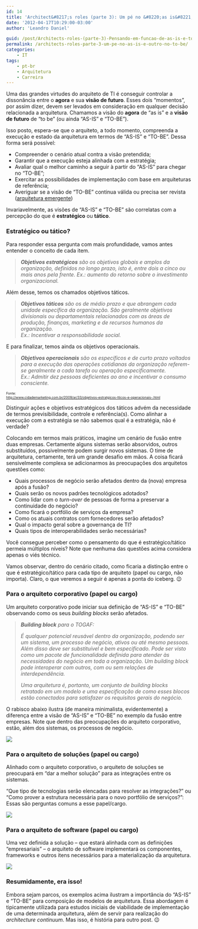 ```yaml
---
id: 14
title: 'Architect&#8217;s roles (parte 3): Um pé no &#8220;as is&#8221; e outro no &#8220;to be&#8221;'
date: '2012-04-17T10:29:00-03:00'
author: 'Leandro Daniel'

guid: /post/Architects-roles-(parte-3)-Pensando-em-funcao-de-as-is-e-to-be.aspx
permalink: /architects-roles-parte-3-um-pe-no-as-is-e-outro-no-to-be/
categories:
    - IT
tags:
    - pt-br
    - Arquitetura
    - Carreira
---
```


Uma das grandes virtudes do arquiteto de TI é conseguir controlar a dissonância entre o **agora** e sua **visão de futuro**. Esses dois “momentos”, por assim dizer, devem ser levados em consideração em qualquer decisão relacionada a arquitetura. Chamamos a visão do **agora** de “as is” e a **visão de futuro** de “to be” (ou ainda “AS-IS” e “TO-BE”).

Isso posto, espera-se que o arquiteto, a todo momento, compreenda a execução e estado da arquitetura em termos de “AS-IS” e “TO-BE”. Dessa forma será possível:

- Compreender o cenário atual contra a visão pretendida;
- Garantir que a execução esteja alinhada com a estratégia;
- Avaliar qual o melhor caminho a seguir à partir do “AS-IS” para chegar no “TO-BE”;
- Exercitar as possibilidades de implementação com base em arquiteturas de referência;
- Averiguar se a visão de “TO-BE” continua válida ou precisa ser revista ([arquitetura emergente](http://www.leandrodaniel.com/search.aspx?q=arquitetura%20emergente))

Invariavelmente, as visões de “AS-IS” e “TO-BE” são correlatas com a percepção do que é **estratégico** ou **tático**.

### Estratégico ou tático?

Para responder essa pergunta com mais profundidade, vamos antes entender o conceito de cada item.

> ***Objetivos estratégicos*** *são os objetivos globais e amplos da organização, definidos no longo prazo, isto é, entre dois a cinco ou mais anos pela frente. Ex.: aumento do retorno sobre o investimento organizacional.*

Além desse, temos os chamados objetivos táticos.

> ***Objetivos táticos*** *são os de médio prazo e que abrangem cada unidade específica da organização. São geralmente objetivos divisionais ou departamentais relacionados com as áreas de produção, finanças, marketing e de recursos humanos da organização.   
> Ex.: Incentivar a responsabilidade social.*

E para finalizar, temos ainda os objetivos operacionais.

> ***Objetivos operacionais*** *são os específicos e de curto prazo voltados para a execução das operações cotidianas da organização referem-se geralmente a cada tarefa ou operação especificamente.*   
> *Ex.: Admitir dez pessoas deficientes ao ano e incentivar o consumo consciente.*

<span style="font-size: xx-small;">Fonte:   
</span><span style="font-size: xx-small;"><http://www.cidademarketing.com.br/2009/ar/33/objetivos-estratgicos-tticos-e-operacionais-.html></span>

Distinguir ações e objetivos estratégicos dos táticos advém da necessidade de termos previsibilidade, controle e referência(s). Como alinhar a execução com a estratégia se não sabemos qual é a estratégia, não é verdade?

Colocando em termos mais práticos, imagine um cenário de fusão entre duas empresas. Certamente alguns sistemas serão absorvidos, outros substituídos, possivelmente podem surgir novos sistemas. O time de arquitetura, certamente, terá um grande desafio em mãos. A coisa ficará sensivelmente complexa se adicionarmos às preocupações dos arquitetos questões como:

- Quais processos de negócio serão afetados dentro da (nova) empresa após a fusão?
- Quais serão os novos padrões tecnológicos adotados?
- Como lidar com o *turn-over* de pessoas de forma a preservar a continuidade do negócio?
- Como ficará o portfólio de serviços da empresa?
- Como os atuais contratos com fornecedores serão afetados?
- Qual o impacto geral sobre a governança de TI?
- Quais tipos de interoperabilidades serão necessárias?

Você consegue perceber como o pensamento do que é estratégico/tático permeia múltiplos níveis? Note que nenhuma das questões acima considera apenas o viés técnico.

Vamos observar, dentro do cenário citado, como ficaria a distinção entre o que é estratégico/tático para cada tipo de arquiteto (papel ou cargo, não importa). Claro, o que veremos a seguir é apenas a ponta do iceberg. 😉

### Para o arquiteto corporativo (papel ou cargo)

Um arquiteto corporativo pode iniciar sua definição de “AS-IS” e “TO-BE” observando como os seus *building blocks* serão afetados.

> ***Building block** para o TOGAF:*
> 
> *É qualquer potencial reusável dentro da organização, podendo ser um sistema, um processo de negócio, ativos ou até mesmo pessoas. Além disso deve ser substituível e bem especificado. Pode ser visto como um pacote de funcionalidade definida para atender às necessidades do negócio em toda a organização. Um building block pode interoperar com outros, com ou sem relações de interdependência.*
> 
> *Uma arquitetura é, portanto, um conjunto de building blocks retratado em um modelo e uma especificação de como esses blocos estão conectados para satisfazer os requisitos gerais do negócio.*

O rabisco abaixo ilustra (de maneira minimalista, evidentemente) a diferença entre a visão de “AS-IS” e “TO-BE” no exemplo da fusão entre empresas. Note que dentro das preocupações do arquiteto corporativo, estão, além dos sistemas, os processos de negócio.

![](http://leandrodaniel.com/pics/asistobe_ac.png)

### Para o arquiteto de soluções (papel ou cargo)

Alinhado com o arquiteto corporativo, o arquiteto de soluções se preocupará em “dar a melhor solução” para as integrações entre os sistemas.

“Que tipo de tecnologias serão elencadas para resolver as integrações?” ou “Como prover a estrutura necessária para o novo portfólio de serviços?”: Essas são perguntas comuns a esse papel/cargo.

![](http://leandrodaniel.com/pics/asistobe_as.png)

### Para o arquiteto de software (papel ou cargo)

Uma vez definida a solução – que estará alinhada com as definições “empresariais” – o arquiteto de software implementará os componentes, frameworks e outros itens necessários para a materialização da arquitetura.

![](http://leandrodaniel.com/pics/asistobe_aso.png)

### Resumidamente, era isso!

Embora sejam parcos, os exemplos acima ilustram a importância do “AS-IS” e “TO-BE” para composição de modelos de arquitetura. Essa abordagem é tipicamente utilizada para estudos iniciais de viabilidade de implementação de uma determinada arquitetura, além de servir para realização do *architecture continuum*. Mas isso, é história para outro post. 😉
